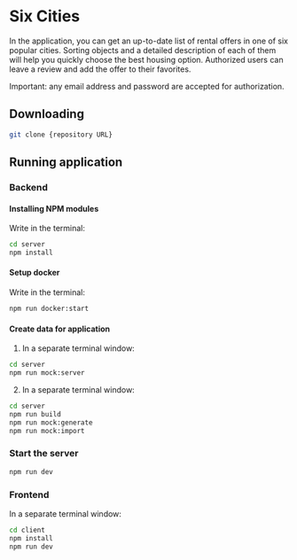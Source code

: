 # Six Cities

In the application, you can get an up-to-date list of rental offers in one of six popular cities. Sorting objects and a detailed description of each of them will help you quickly choose the best housing option. Authorized users can leave a review and add the offer to their favorites.

Important: any email address and password are accepted for authorization.

## Downloading

```bash
git clone {repository URL}
```

## Running application

### Backend

#### Installing NPM modules

Write in the terminal:

```bash
cd server
npm install
```

#### Setup docker

Write in the terminal:

```bash
npm run docker:start
```

#### Create data for application

1. In a separate terminal window:

```bash
cd server
npm run mock:server
```

2. In a separate terminal window:

```bash
cd server
npm run build
npm run mock:generate
npm run mock:import
```

### Start the server

```bash
npm run dev
```

### Frontend

In a separate terminal window:

```bash
cd client
npm install
npm run dev
```
